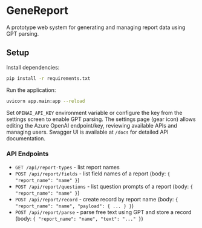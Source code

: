 # GeneReport

A prototype web system for generating and managing report data using GPT parsing.

## Setup

Install dependencies:
```bash
pip install -r requirements.txt
```

Run the application:
```bash
uvicorn app.main:app --reload
```

Set `OPENAI_API_KEY` environment variable or configure the key from the settings screen to enable GPT parsing.
The settings page (gear icon) allows editing the Azure OpenAI endpoint/key, reviewing available APIs and managing users.
Swagger UI is available at `/docs` for detailed API documentation.

### API Endpoints

- `GET /api/report-types` - list report names
- `POST /api/report/fields` - list field names of a report (body: `{ "report_name": "name" }`)
- `POST /api/report/questions` - list question prompts of a report (body: `{ "report_name": "name" }`)
- `POST /api/report/record` - create record by report name (body: `{ "report_name": "name", "payload": { ... } }`)
- `POST /api/report/parse` - parse free text using GPT and store a record (body: `{ "report_name": "name", "text": "..." }`)
